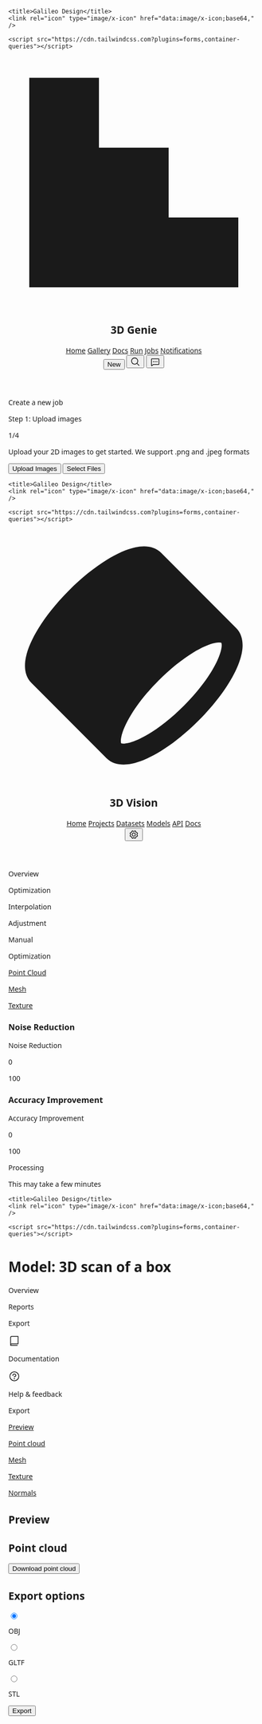 <html>
  <head>
    <link rel="preconnect" href="https://fonts.gstatic.com/" crossorigin="" />
    <link
      rel="stylesheet"
      as="style"
      onload="this.rel='stylesheet'"
      href="https://fonts.googleapis.com/css2?display=swap&amp;family=Noto+Sans%3Awght%40400%3B500%3B700%3B900&amp;family=Space+Grotesk%3Awght%40400%3B500%3B700"
    />

    <title>Galileo Design</title>
    <link rel="icon" type="image/x-icon" href="data:image/x-icon;base64," />

    <script src="https://cdn.tailwindcss.com?plugins=forms,container-queries"></script>
  </head>
  <body>
    <div class="relative flex size-full min-h-screen flex-col bg-[#101a23] dark group/design-root overflow-x-hidden" style='font-family: "Space Grotesk", "Noto Sans", sans-serif;'>
      <div class="layout-container flex h-full grow flex-col">
        <header class="flex items-center justify-between whitespace-nowrap border-b border-solid border-b-[#223749] px-10 py-3">
          <div class="flex items-center gap-4 text-white">
            <div class="size-4">
              <svg viewBox="0 0 48 48" fill="none" xmlns="http://www.w3.org/2000/svg"><path d="M4 4H17.3334V17.3334H30.6666V30.6666H44V44H4V4Z" fill="currentColor"></path></svg>
            </div>
            <h2 class="text-white text-lg font-bold leading-tight tracking-[-0.015em]">3D Genie</h2>
          </div>
          <div class="flex flex-1 justify-end gap-8">
            <div class="flex items-center gap-9">
              <a class="text-white text-sm font-medium leading-normal" href="#">Home</a>
              <a class="text-white text-sm font-medium leading-normal" href="#">Gallery</a>
              <a class="text-white text-sm font-medium leading-normal" href="#">Docs</a>
              <a class="text-white text-sm font-medium leading-normal" href="#">Run</a>
              <a class="text-white text-sm font-medium leading-normal" href="#">Jobs</a>
              <a class="text-white text-sm font-medium leading-normal" href="#">Notifications</a>
            </div>
            <div class="flex gap-2">
              <button
                class="flex min-w-[84px] max-w-[480px] cursor-pointer items-center justify-center overflow-hidden rounded-xl h-10 px-4 bg-[#2094f3] text-white text-sm font-bold leading-normal tracking-[0.015em]"
              >
                <span class="truncate">New</span>
              </button>
              <button
                class="flex max-w-[480px] cursor-pointer items-center justify-center overflow-hidden rounded-xl h-10 bg-[#223749] text-white gap-2 text-sm font-bold leading-normal tracking-[0.015em] min-w-0 px-2.5"
              >
                <div class="text-white" data-icon="MagnifyingGlass" data-size="20px" data-weight="regular">
                  <svg xmlns="http://www.w3.org/2000/svg" width="20px" height="20px" fill="currentColor" viewBox="0 0 256 256">
                    <path
                      d="M229.66,218.34l-50.07-50.06a88.11,88.11,0,1,0-11.31,11.31l50.06,50.07a8,8,0,0,0,11.32-11.32ZM40,112a72,72,0,1,1,72,72A72.08,72.08,0,0,1,40,112Z"
                    ></path>
                  </svg>
                </div>
              </button>
              <button
                class="flex max-w-[480px] cursor-pointer items-center justify-center overflow-hidden rounded-xl h-10 bg-[#223749] text-white gap-2 text-sm font-bold leading-normal tracking-[0.015em] min-w-0 px-2.5"
              >
                <div class="text-white" data-icon="ChatDots" data-size="20px" data-weight="regular">
                  <svg xmlns="http://www.w3.org/2000/svg" width="20px" height="20px" fill="currentColor" viewBox="0 0 256 256">
                    <path
                      d="M216,48H40A16,16,0,0,0,24,64V224a15.85,15.85,0,0,0,9.24,14.5A16.13,16.13,0,0,0,40,240a15.89,15.89,0,0,0,10.25-3.78.69.69,0,0,0,.13-.11L82.5,208H216a16,16,0,0,0,16-16V64A16,16,0,0,0,216,48ZM40,224h0ZM216,192H82.5a16,16,0,0,0-10.3,3.75l-.12.11L40,224V64H216ZM116,128a12,12,0,1,1,12,12A12,12,0,0,1,116,128Zm-44,0a12,12,0,1,1,12,12A12,12,0,0,1,72,128Zm88,0a12,12,0,1,1,12,12A12,12,0,0,1,160,128Z"
                    ></path>
                  </svg>
                </div>
              </button>
            </div>
          </div>
        </header>
        <div class="px-40 flex flex-1 justify-center py-5">
          <div class="layout-content-container flex flex-col max-w-[960px] flex-1">
            <div class="flex flex-wrap justify-between gap-3 p-4"><p class="text-white tracking-light text-[32px] font-bold leading-tight min-w-72">Create a new job</p></div>
            <div class="flex flex-col gap-3 p-4">
              <div class="flex gap-6 justify-between"><p class="text-white text-base font-medium leading-normal">Step 1: Upload images</p></div>
              <div class="rounded bg-[#314f68]"><div class="h-2 rounded bg-[#2094f3]" style="width: 25%;"></div></div>
              <p class="text-[#90b0cb] text-sm font-normal leading-normal">1/4</p>
            </div>
            <p class="text-white text-base font-normal leading-normal pb-3 pt-1 px-4">Upload your 2D images to get started. We support .png and .jpeg formats</p>
            <div class="flex justify-stretch">
              <div class="flex flex-1 gap-3 flex-wrap px-4 py-3 justify-start">
                <button
                  class="flex min-w-[84px] max-w-[480px] cursor-pointer items-center justify-center overflow-hidden rounded-xl h-10 px-4 bg-[#223749] text-white text-sm font-bold leading-normal tracking-[0.015em]"
                >
                  <span class="truncate">Upload Images</span>
                </button>
                <button
                  class="flex min-w-[84px] max-w-[480px] cursor-pointer items-center justify-center overflow-hidden rounded-xl h-10 px-4 bg-[#2094f3] text-white text-sm font-bold leading-normal tracking-[0.015em]"
                >
                  <span class="truncate">Select Files</span>
                </button>
              </div>
            </div>
          </div>
        </div>
      </div>
    </div>
  </body>
</html>

<html>
  <head>
    <link rel="preconnect" href="https://fonts.gstatic.com/" crossorigin="" />
    <link
      rel="stylesheet"
      as="style"
      onload="this.rel='stylesheet'"
      href="https://fonts.googleapis.com/css2?display=swap&amp;family=Noto+Sans%3Awght%40400%3B500%3B700%3B900&amp;family=Space+Grotesk%3Awght%40400%3B500%3B700"
    />

    <title>Galileo Design</title>
    <link rel="icon" type="image/x-icon" href="data:image/x-icon;base64," />

    <script src="https://cdn.tailwindcss.com?plugins=forms,container-queries"></script>
  </head>
  <body>
    <div class="relative flex size-full min-h-screen flex-col bg-[#101a23] dark group/design-root overflow-x-hidden" style='font-family: "Space Grotesk", "Noto Sans", sans-serif;'>
      <div class="layout-container flex h-full grow flex-col">
        <header class="flex items-center justify-between whitespace-nowrap border-b border-solid border-b-[#223749] px-10 py-3">
          <div class="flex items-center gap-4 text-white">
            <div class="size-4">
              <svg viewBox="0 0 48 48" fill="none" xmlns="http://www.w3.org/2000/svg">
                <path
                  fill-rule="evenodd"
                  clip-rule="evenodd"
                  d="M39.475 21.6262C40.358 21.4363 40.6863 21.5589 40.7581 21.5934C40.7876 21.655 40.8547 21.857 40.8082 22.3336C40.7408 23.0255 40.4502 24.0046 39.8572 25.2301C38.6799 27.6631 36.5085 30.6631 33.5858 33.5858C30.6631 36.5085 27.6632 38.6799 25.2301 39.8572C24.0046 40.4502 23.0255 40.7407 22.3336 40.8082C21.8571 40.8547 21.6551 40.7875 21.5934 40.7581C21.5589 40.6863 21.4363 40.358 21.6262 39.475C21.8562 38.4054 22.4689 36.9657 23.5038 35.2817C24.7575 33.2417 26.5497 30.9744 28.7621 28.762C30.9744 26.5497 33.2417 24.7574 35.2817 23.5037C36.9657 22.4689 38.4054 21.8562 39.475 21.6262ZM4.41189 29.2403L18.7597 43.5881C19.8813 44.7097 21.4027 44.9179 22.7217 44.7893C24.0585 44.659 25.5148 44.1631 26.9723 43.4579C29.9052 42.0387 33.2618 39.5667 36.4142 36.4142C39.5667 33.2618 42.0387 29.9052 43.4579 26.9723C44.1631 25.5148 44.659 24.0585 44.7893 22.7217C44.9179 21.4027 44.7097 19.8813 43.5881 18.7597L29.2403 4.41187C27.8527 3.02428 25.8765 3.02573 24.2861 3.36776C22.6081 3.72863 20.7334 4.58419 18.8396 5.74801C16.4978 7.18716 13.9881 9.18353 11.5858 11.5858C9.18354 13.988 7.18717 16.4978 5.74802 18.8396C4.58421 20.7334 3.72865 22.6081 3.36778 24.2861C3.02574 25.8765 3.02429 27.8527 4.41189 29.2403Z"
                  fill="currentColor"
                ></path>
              </svg>
            </div>
            <h2 class="text-white text-lg font-bold leading-tight tracking-[-0.015em]">3D Vision</h2>
          </div>
          <div class="flex flex-1 justify-end gap-8">
            <div class="flex items-center gap-9">
              <a class="text-white text-sm font-medium leading-normal" href="#">Home</a>
              <a class="text-white text-sm font-medium leading-normal" href="#">Projects</a>
              <a class="text-white text-sm font-medium leading-normal" href="#">Datasets</a>
              <a class="text-white text-sm font-medium leading-normal" href="#">Models</a>
              <a class="text-white text-sm font-medium leading-normal" href="#">API</a>
              <a class="text-white text-sm font-medium leading-normal" href="#">Docs</a>
            </div>
            <button
              class="flex max-w-[480px] cursor-pointer items-center justify-center overflow-hidden rounded-xl h-10 bg-[#223749] text-white gap-2 text-sm font-bold leading-normal tracking-[0.015em] min-w-0 px-2.5"
            >
              <div class="text-white" data-icon="Gear" data-size="20px" data-weight="regular">
                <svg xmlns="http://www.w3.org/2000/svg" width="20px" height="20px" fill="currentColor" viewBox="0 0 256 256">
                  <path
                    d="M128,80a48,48,0,1,0,48,48A48.05,48.05,0,0,0,128,80Zm0,80a32,32,0,1,1,32-32A32,32,0,0,1,128,160Zm88-29.84q.06-2.16,0-4.32l14.92-18.64a8,8,0,0,0,1.48-7.06,107.21,107.21,0,0,0-10.88-26.25,8,8,0,0,0-6-3.93l-23.72-2.64q-1.48-1.56-3-3L186,40.54a8,8,0,0,0-3.94-6,107.71,107.71,0,0,0-26.25-10.87,8,8,0,0,0-7.06,1.49L130.16,40Q128,40,125.84,40L107.2,25.11a8,8,0,0,0-7.06-1.48A107.6,107.6,0,0,0,73.89,34.51a8,8,0,0,0-3.93,6L67.32,64.27q-1.56,1.49-3,3L40.54,70a8,8,0,0,0-6,3.94,107.71,107.71,0,0,0-10.87,26.25,8,8,0,0,0,1.49,7.06L40,125.84Q40,128,40,130.16L25.11,148.8a8,8,0,0,0-1.48,7.06,107.21,107.21,0,0,0,10.88,26.25,8,8,0,0,0,6,3.93l23.72,2.64q1.49,1.56,3,3L70,215.46a8,8,0,0,0,3.94,6,107.71,107.71,0,0,0,26.25,10.87,8,8,0,0,0,7.06-1.49L125.84,216q2.16.06,4.32,0l18.64,14.92a8,8,0,0,0,7.06,1.48,107.21,107.21,0,0,0,26.25-10.88,8,8,0,0,0,3.93-6l2.64-23.72q1.56-1.48,3-3L215.46,186a8,8,0,0,0,6-3.94,107.71,107.71,0,0,0,10.87-26.25,8,8,0,0,0-1.49-7.06Zm-16.1-6.5a73.93,73.93,0,0,1,0,8.68,8,8,0,0,0,1.74,5.48l14.19,17.73a91.57,91.57,0,0,1-6.23,15L187,173.11a8,8,0,0,0-5.1,2.64,74.11,74.11,0,0,1-6.14,6.14,8,8,0,0,0-2.64,5.1l-2.51,22.58a91.32,91.32,0,0,1-15,6.23l-17.74-14.19a8,8,0,0,0-5-1.75h-.48a73.93,73.93,0,0,1-8.68,0,8,8,0,0,0-5.48,1.74L100.45,215.8a91.57,91.57,0,0,1-15-6.23L82.89,187a8,8,0,0,0-2.64-5.1,74.11,74.11,0,0,1-6.14-6.14,8,8,0,0,0-5.1-2.64L46.43,170.6a91.32,91.32,0,0,1-6.23-15l14.19-17.74a8,8,0,0,0,1.74-5.48,73.93,73.93,0,0,1,0-8.68,8,8,0,0,0-1.74-5.48L40.2,100.45a91.57,91.57,0,0,1,6.23-15L69,82.89a8,8,0,0,0,5.1-2.64,74.11,74.11,0,0,1,6.14-6.14A8,8,0,0,0,82.89,69L85.4,46.43a91.32,91.32,0,0,1,15-6.23l17.74,14.19a8,8,0,0,0,5.48,1.74,73.93,73.93,0,0,1,8.68,0,8,8,0,0,0,5.48-1.74L155.55,40.2a91.57,91.57,0,0,1,15,6.23L173.11,69a8,8,0,0,0,2.64,5.1,74.11,74.11,0,0,1,6.14,6.14,8,8,0,0,0,5.1,2.64l22.58,2.51a91.32,91.32,0,0,1,6.23,15l-14.19,17.74A8,8,0,0,0,199.87,123.66Z"
                  ></path>
                </svg>
              </div>
            </button>
            <div
              class="bg-center bg-no-repeat aspect-square bg-cover rounded-full size-10"
              style='background-image: url("https://cdn.usegalileo.ai/sdxl10/70f84e25-3810-4a06-873c-eb764904f18f.png");'
            ></div>
          </div>
        </header>
        <div class="gap-1 px-6 flex flex-1 justify-center py-5">
          <div class="layout-content-container flex flex-col w-80">
            <div class="flex h-full min-h-[700px] flex-col justify-between bg-[#101a23] p-4">
              <div class="flex flex-col gap-4">
                <div class="flex flex-col gap-2">
                  <div class="flex items-center gap-3 px-3 py-2"><p class="text-white text-sm font-medium leading-normal">Overview</p></div>
                  <div class="flex items-center gap-3 px-3 py-2 rounded-xl bg-[#223749]"><p class="text-white text-sm font-medium leading-normal">Optimization</p></div>
                  <div class="flex items-center gap-3 px-3 py-2"><p class="text-white text-sm font-medium leading-normal">Interpolation</p></div>
                  <div class="flex items-center gap-3 px-3 py-2"><p class="text-white text-sm font-medium leading-normal">Adjustment</p></div>
                  <div class="flex items-center gap-3 px-3 py-2"><p class="text-white text-sm font-medium leading-normal">Manual</p></div>
                </div>
              </div>
            </div>
          </div>
          <div class="layout-content-container flex flex-col max-w-[960px] flex-1">
            <div class="flex flex-wrap justify-between gap-3 p-4"><p class="text-white tracking-light text-[32px] font-bold leading-tight min-w-72">Optimization</p></div>
            <div class="pb-3">
              <div class="flex border-b border-[#314f68] px-4 gap-8">
                <a class="flex flex-col items-center justify-center border-b-[3px] border-b-[#2094f3] text-white pb-[13px] pt-4" href="#">
                  <p class="text-white text-sm font-bold leading-normal tracking-[0.015em]">Point Cloud</p>
                </a>
                <a class="flex flex-col items-center justify-center border-b-[3px] border-b-transparent text-[#90b0cb] pb-[13px] pt-4" href="#">
                  <p class="text-[#90b0cb] text-sm font-bold leading-normal tracking-[0.015em]">Mesh</p>
                </a>
                <a class="flex flex-col items-center justify-center border-b-[3px] border-b-transparent text-[#90b0cb] pb-[13px] pt-4" href="#">
                  <p class="text-[#90b0cb] text-sm font-bold leading-normal tracking-[0.015em]">Texture</p>
                </a>
              </div>
            </div>
            <h3 class="text-white text-lg font-bold leading-tight tracking-[-0.015em] px-4 pb-2 pt-4">Noise Reduction</h3>
            <div class="@container">
              <div class="relative flex w-full flex-col items-start justify-between gap-3 p-4 @[480px]:flex-row">
                <p class="text-white text-base font-medium leading-normal w-full shrink-[3]">Noise Reduction</p>
                <div class="flex h-[38px] w-full pt-1.5">
                  <div class="flex h-1 w-full rounded-sm bg-[#314f68] pl-[60%] pr-[15%]">
                    <div class="relative">
                      <div class="absolute -left-3 -top-1.5 flex flex-col items-center gap-1">
                        <div class="size-4 rounded-full bg-[#2094f3]"></div>
                        <p class="text-white text-sm font-normal leading-normal">0</p>
                      </div>
                    </div>
                    <div class="h-1 flex-1 rounded-sm bg-[#2094f3]"></div>
                    <div class="relative">
                      <div class="absolute -left-3 -top-1.5 flex flex-col items-center gap-1">
                        <div class="size-4 rounded-full bg-[#2094f3]"></div>
                        <p class="text-white text-sm font-normal leading-normal">100</p>
                      </div>
                    </div>
                  </div>
                </div>
              </div>
            </div>
            <h3 class="text-white text-lg font-bold leading-tight tracking-[-0.015em] px-4 pb-2 pt-4">Accuracy Improvement</h3>
            <div class="@container">
              <div class="relative flex w-full flex-col items-start justify-between gap-3 p-4 @[480px]:flex-row">
                <p class="text-white text-base font-medium leading-normal w-full shrink-[3]">Accuracy Improvement</p>
                <div class="flex h-[38px] w-full pt-1.5">
                  <div class="flex h-1 w-full rounded-sm bg-[#314f68] pl-[60%] pr-[15%]">
                    <div class="relative">
                      <div class="absolute -left-3 -top-1.5 flex flex-col items-center gap-1">
                        <div class="size-4 rounded-full bg-[#2094f3]"></div>
                        <p class="text-white text-sm font-normal leading-normal">0</p>
                      </div>
                    </div>
                    <div class="h-1 flex-1 rounded-sm bg-[#2094f3]"></div>
                    <div class="relative">
                      <div class="absolute -left-3 -top-1.5 flex flex-col items-center gap-1">
                        <div class="size-4 rounded-full bg-[#2094f3]"></div>
                        <p class="text-white text-sm font-normal leading-normal">100</p>
                      </div>
                    </div>
                  </div>
                </div>
              </div>
            </div>
            <div class="flex flex-col gap-3 p-4">
              <div class="flex gap-6 justify-between"><p class="text-white text-base font-medium leading-normal">Processing</p></div>
              <div class="rounded bg-[#314f68]"><div class="h-2 rounded bg-[#2094f3]" style="width: 80%;"></div></div>
              <p class="text-[#90b0cb] text-sm font-normal leading-normal">This may take a few minutes</p>
            </div>
          </div>
        </div>
      </div>
    </div>
  </body>
</html>

<html>
  <head>
    <link rel="preconnect" href="https://fonts.gstatic.com/" crossorigin="" />
    <link
      rel="stylesheet"
      as="style"
      onload="this.rel='stylesheet'"
      href="https://fonts.googleapis.com/css2?display=swap&amp;family=Noto+Sans%3Awght%40400%3B500%3B700%3B900&amp;family=Space+Grotesk%3Awght%40400%3B500%3B700"
    />

    <title>Galileo Design</title>
    <link rel="icon" type="image/x-icon" href="data:image/x-icon;base64," />

    <script src="https://cdn.tailwindcss.com?plugins=forms,container-queries"></script>
  </head>
  <body>
    <div
      class="relative flex size-full min-h-screen flex-col bg-[#101a23] dark group/design-root overflow-x-hidden"
      style='--radio-dot-svg: url(&apos;data:image/svg+xml,%3csvg viewBox=%270 0 16 16%27 fill=%27rgb(32,148,243)%27 xmlns=%27http://www.w3.org/2000/svg%27%3e%3ccircle cx=%278%27 cy=%278%27 r=%273%27/%3e%3c/svg%3e&apos;); font-family: "Space Grotesk", "Noto Sans", sans-serif;'
    >
      <div class="layout-container flex h-full grow flex-col">
        <div class="gap-1 px-6 flex flex-1 justify-center py-5">
          <div class="layout-content-container flex flex-col w-80">
            <div class="flex h-full min-h-[700px] flex-col justify-between bg-[#101a23] p-4">
              <div class="flex flex-col gap-4">
                <h1 class="text-white text-base font-medium leading-normal">Model: 3D scan of a box</h1>
                <div class="flex flex-col gap-2">
                  <div class="flex items-center gap-3 px-3 py-2"><p class="text-white text-sm font-medium leading-normal">Overview</p></div>
                  <div class="flex items-center gap-3 px-3 py-2"><p class="text-white text-sm font-medium leading-normal">Reports</p></div>
                  <div class="flex items-center gap-3 px-3 py-2 rounded-xl bg-[#223749]"><p class="text-white text-sm font-medium leading-normal">Export</p></div>
                </div>
              </div>
              <div class="flex flex-col gap-1">
                <div class="flex items-center gap-3 px-3 py-2">
                  <div class="text-white" data-icon="Book" data-size="24px" data-weight="regular">
                    <svg xmlns="http://www.w3.org/2000/svg" width="24px" height="24px" fill="currentColor" viewBox="0 0 256 256">
                      <path
                        d="M208,24H72A32,32,0,0,0,40,56V224a8,8,0,0,0,8,8H192a8,8,0,0,0,0-16H56a16,16,0,0,1,16-16H208a8,8,0,0,0,8-8V32A8,8,0,0,0,208,24Zm-8,160H72a31.82,31.82,0,0,0-16,4.29V56A16,16,0,0,1,72,40H200Z"
                      ></path>
                    </svg>
                  </div>
                  <p class="text-white text-sm font-medium leading-normal">Documentation</p>
                </div>
                <div class="flex items-center gap-3 px-3 py-2">
                  <div class="text-white" data-icon="Question" data-size="24px" data-weight="regular">
                    <svg xmlns="http://www.w3.org/2000/svg" width="24px" height="24px" fill="currentColor" viewBox="0 0 256 256">
                      <path
                        d="M140,180a12,12,0,1,1-12-12A12,12,0,0,1,140,180ZM128,72c-22.06,0-40,16.15-40,36v4a8,8,0,0,0,16,0v-4c0-11,10.77-20,24-20s24,9,24,20-10.77,20-24,20a8,8,0,0,0-8,8v8a8,8,0,0,0,16,0v-.72c18.24-3.35,32-17.9,32-35.28C168,88.15,150.06,72,128,72Zm104,56A104,104,0,1,1,128,24,104.11,104.11,0,0,1,232,128Zm-16,0a88,88,0,1,0-88,88A88.1,88.1,0,0,0,216,128Z"
                      ></path>
                    </svg>
                  </div>
                  <p class="text-white text-sm font-medium leading-normal">Help &amp; feedback</p>
                </div>
              </div>
            </div>
          </div>
          <div class="layout-content-container flex flex-col max-w-[960px] flex-1">
            <div class="flex flex-wrap justify-between gap-3 p-4"><p class="text-white tracking-light text-[32px] font-bold leading-tight min-w-72">Export</p></div>
            <div class="pb-3">
              <div class="flex border-b border-[#314f68] px-4 gap-8">
                <a class="flex flex-col items-center justify-center border-b-[3px] border-b-[#2094f3] text-white pb-[13px] pt-4" href="#">
                  <p class="text-white text-sm font-bold leading-normal tracking-[0.015em]">Preview</p>
                </a>
                <a class="flex flex-col items-center justify-center border-b-[3px] border-b-transparent text-[#90b0cb] pb-[13px] pt-4" href="#">
                  <p class="text-[#90b0cb] text-sm font-bold leading-normal tracking-[0.015em]">Point cloud</p>
                </a>
                <a class="flex flex-col items-center justify-center border-b-[3px] border-b-transparent text-[#90b0cb] pb-[13px] pt-4" href="#">
                  <p class="text-[#90b0cb] text-sm font-bold leading-normal tracking-[0.015em]">Mesh</p>
                </a>
                <a class="flex flex-col items-center justify-center border-b-[3px] border-b-transparent text-[#90b0cb] pb-[13px] pt-4" href="#">
                  <p class="text-[#90b0cb] text-sm font-bold leading-normal tracking-[0.015em]">Texture</p>
                </a>
                <a class="flex flex-col items-center justify-center border-b-[3px] border-b-transparent text-[#90b0cb] pb-[13px] pt-4" href="#">
                  <p class="text-[#90b0cb] text-sm font-bold leading-normal tracking-[0.015em]">Normals</p>
                </a>
              </div>
            </div>
            <h2 class="text-white text-[22px] font-bold leading-tight tracking-[-0.015em] px-4 pb-3 pt-5">Preview</h2>
            <div class="grid grid-cols-[repeat(auto-fit,minmax(158px,1fr))] gap-3 p-4">
              <div class="flex flex-col gap-3 text-center">
                <div class="px-4">
                  <div
                    class="w-full bg-center bg-no-repeat aspect-square bg-cover rounded-full"
                    style='background-image: url("https://cdn.usegalileo.ai/sdxl10/b5653078-a6fe-4e13-b661-2d9c52f3415c.png");'
                  ></div>
                </div>
              </div>
              <div class="flex flex-col gap-3 text-center">
                <div class="px-4">
                  <div
                    class="w-full bg-center bg-no-repeat aspect-square bg-cover rounded-full"
                    style='background-image: url("https://cdn.usegalileo.ai/sdxl10/c52f59e1-59c0-498b-b0da-1a5fd8bfd3df.png");'
                  ></div>
                </div>
              </div>
              <div class="flex flex-col gap-3 text-center">
                <div class="px-4">
                  <div
                    class="w-full bg-center bg-no-repeat aspect-square bg-cover rounded-full"
                    style='background-image: url("https://cdn.usegalileo.ai/sdxl10/9152518c-c5f8-48ee-9d82-e77dd6cfdba4.png");'
                  ></div>
                </div>
              </div>
              <div class="flex flex-col gap-3 text-center">
                <div class="px-4">
                  <div
                    class="w-full bg-center bg-no-repeat aspect-square bg-cover rounded-full"
                    style='background-image: url("https://cdn.usegalileo.ai/sdxl10/b9fe5eac-b468-4bb8-b127-f5f15e98af44.png");'
                  ></div>
                </div>
              </div>
            </div>
            <h2 class="text-white text-[22px] font-bold leading-tight tracking-[-0.015em] px-4 pb-3 pt-5">Point cloud</h2>
            <div class="grid grid-cols-[repeat(auto-fit,minmax(158px,1fr))] gap-3 p-4">
              <div class="flex flex-col gap-3 text-center">
                <div class="px-4">
                  <div
                    class="w-full bg-center bg-no-repeat aspect-square bg-cover rounded-full"
                    style='background-image: url("https://cdn.usegalileo.ai/sdxl10/856b095a-4902-4fc1-8483-f6714a9c4718.png");'
                  ></div>
                </div>
              </div>
              <div class="flex flex-col gap-3 text-center">
                <div class="px-4">
                  <div
                    class="w-full bg-center bg-no-repeat aspect-square bg-cover rounded-full"
                    style='background-image: url("https://cdn.usegalileo.ai/sdxl10/0e4816da-70bc-4520-bb4d-63881875d151.png");'
                  ></div>
                </div>
              </div>
              <div class="flex flex-col gap-3 text-center">
                <div class="px-4">
                  <div
                    class="w-full bg-center bg-no-repeat aspect-square bg-cover rounded-full"
                    style='background-image: url("https://cdn.usegalileo.ai/sdxl10/3d383dfd-ec1b-46ba-af72-0eeb305ec01b.png");'
                  ></div>
                </div>
              </div>
              <div class="flex flex-col gap-3 text-center">
                <div class="px-4">
                  <div
                    class="w-full bg-center bg-no-repeat aspect-square bg-cover rounded-full"
                    style='background-image: url("https://cdn.usegalileo.ai/sdxl10/cfad0eb3-8e94-4b2d-9605-347331c47822.png");'
                  ></div>
                </div>
              </div>
            </div>
            <div class="flex px-4 py-3">
              <button
                class="flex min-w-[84px] max-w-[480px] cursor-pointer items-center justify-center overflow-hidden rounded-xl h-10 px-4 flex-1 bg-[#223749] text-white text-sm font-bold leading-normal tracking-[0.015em]"
              >
                <span class="truncate">Download point cloud</span>
              </button>
            </div>
            <h2 class="text-white text-[22px] font-bold leading-tight tracking-[-0.015em] px-4 pb-3 pt-5">Export options</h2>
            <div class="flex flex-col gap-3 p-4">
              <label class="flex items-center gap-4 rounded-xl border border-solid border-[#314f68] p-[15px]">
                <input
                  type="radio"
                  class="h-5 w-5 border-2 border-[#314f68] bg-transparent text-transparent checked:border-[#2094f3] checked:bg-[image:--radio-dot-svg] focus:outline-none focus:ring-0 focus:ring-offset-0 checked:focus:border-[#2094f3]"
                  name="89d4915a-40dd-493d-84f9-acdc6fec0406"
                  checked=""
                />
                <div class="flex grow flex-col"><p class="text-white text-sm font-medium leading-normal">OBJ</p></div>
              </label>
              <label class="flex items-center gap-4 rounded-xl border border-solid border-[#314f68] p-[15px]">
                <input
                  type="radio"
                  class="h-5 w-5 border-2 border-[#314f68] bg-transparent text-transparent checked:border-[#2094f3] checked:bg-[image:--radio-dot-svg] focus:outline-none focus:ring-0 focus:ring-offset-0 checked:focus:border-[#2094f3]"
                  name="89d4915a-40dd-493d-84f9-acdc6fec0406"
                />
                <div class="flex grow flex-col"><p class="text-white text-sm font-medium leading-normal">GLTF</p></div>
              </label>
              <label class="flex items-center gap-4 rounded-xl border border-solid border-[#314f68] p-[15px]">
                <input
                  type="radio"
                  class="h-5 w-5 border-2 border-[#314f68] bg-transparent text-transparent checked:border-[#2094f3] checked:bg-[image:--radio-dot-svg] focus:outline-none focus:ring-0 focus:ring-offset-0 checked:focus:border-[#2094f3]"
                  name="89d4915a-40dd-493d-84f9-acdc6fec0406"
                />
                <div class="flex grow flex-col"><p class="text-white text-sm font-medium leading-normal">STL</p></div>
              </label>
            </div>
            <div class="flex px-4 py-3">
              <button
                class="flex min-w-[84px] max-w-[480px] cursor-pointer items-center justify-center overflow-hidden rounded-xl h-10 px-4 flex-1 bg-[#2094f3] text-white text-sm font-bold leading-normal tracking-[0.015em]"
              >
                <span class="truncate">Export</span>
              </button>
            </div>
          </div>
        </div>
      </div>
    </div>
  </body>
</html>
